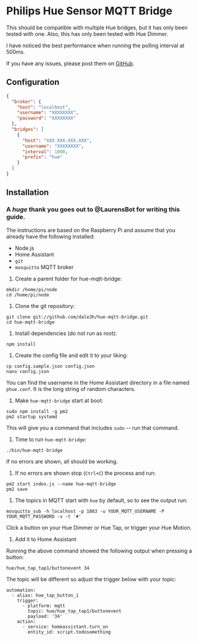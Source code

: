 # Philips Hue Sensor MQTT Bridge

This should be compatible with multiple Hue bridges, but it has only been tested
with one. Also, this has only been tested with Hue Dimmer.

I have noticed the best performance when running the polling interval at 500ms.

If you have any issues, please post them on
[GitHub](https://github.com/dale3h/hue-mqtt-bridge/issues).

## Configuration

```json
{
  "broker": {
    "host": "localhost",
    "username": "XXXXXXXX",
    "password": "XXXXXXXX"
  },
  "bridges": [
    {
      "host": "XXX.XXX.XXX.XXX",
      "username": "XXXXXXXX",
      "interval": 1000,
      "prefix": "hue"
    }
  ]
}
```

## Installation

### A ***huge*** thank you goes out to @LaurensBot for writing this guide.

The instructions are based on the Raspberry Pi and assume that you already have
the following installed:

  * Node.js
  * Home Assistant
  * `git`
  * `mosquitto` MQTT broker

1. Create a parent folder for hue-mqtt-bridge:

  ```
  mkdir /home/pi/node
  cd /home/pi/node
  ```

1. Clone the git repository:

  ```
  git clone git://github.com/dale3h/hue-mqtt-bridge.git
  cd hue-mqtt-bridge
  ```

1. Install dependencies (do not run as root):

  ```
  npm install
  ```

1. Create the config file and edit it to your liking:

  ```
  cp config.sample.json config.json
  nano config.json
  ```

  You can find the username in the Home Assistant directory in a file named `phue.conf`. It is the long string of random characters.

1. Make `hue-mqtt-bridge` start at boot:

  ```
  sudo npm install -g pm2
  pm2 startup systemd
  ```

  This will give you a command that includes `sudo` -- run that command.

1. Time to run `hue-mqtt-bridge`:

  ```
  ./bin/hue-mqtt-bridge
  ```

  If no errors are shown, all should be working.

1. If no errors are shown stop (`Ctrl+C`) the process and run:

  ```
  pm2 start index.js --name hue-mqtt-bridge
  pm2 save
  ```

1. The topics in MQTT start with `hue` by default, so to see the output run:

  ```
  mosquitto_sub -h localhost -p 1883 -u YOUR_MQTT_USERNAME -P YOUR_MQTT_PASSWORD -v -t '#'
  ```

  Click a button on your Hue Dimmer or Hue Tap, or trigger your Hue Motion.

1. Add it to Home Assistant

  Running the above command showed the following output when pressing a button:

  ```
  hue/hue_tap_tap1/buttonevent 34
  ```

  The topic will be different so adjust the trigger below with your topic:

  ```
  automation:
    - alias: hue_tap_button_1
      trigger:
        - platform: mqtt
          topic: hue/hue_tap_tap1/buttonevent
          payload: '34'
      action:
        - service: homeassistant.turn_on
          entity_id: script.todosomething
  ```
